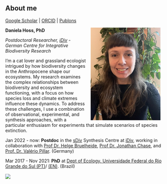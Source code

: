 ## About me
[Google Scholar](https://scholar.google.com/citations?hl=en&user=sYbqU_wAAAAJ)  \|  [ORCID](https://orcid.org/0000-0002-6766-3904)  \|  [Publons](https://publons.com/researcher/1910318/daniela-hoss/)

<img style="padding: 0 15px; float: right;" src="Profile_2024.jpeg" align="right" width="220">
                                      

**Daniela Hoss, PhD**

*Postdoctoral Researcher, [iDiv](https://www.idiv.de/en/sdiv.html) - German Centre for Integrative Biodiversity Research*


I’m a cat lover and grassland ecologist intrigued by how biodiversity changes in the Anthropocene shape our ecosystems. My research examines the complex relationships between biodiversity and ecosystem functioning, with a focus on how species loss and climate extremes influence these dynamics.
To address these challenges, I use a combination of observational, experimental, and synthesis approaches, with a particular enthusiasm for experiments that simulate scenarios of species extinction.


Jan 2022 - now: **Postdoc** in the [sDiv](https://www.idiv.de/en/sdiv.html) Synthesis Centre at [iDiv](https://www.idiv.de/en/sdiv.html), working in collaboration with [Prof Dr. Helge Bruelheide](https://www.botanik.uni-halle.de/geobotanik/helge_bruelheide/), [Prof Dr. Jonathan Chase](https://www.idiv.de/en/groups-and-people/core-groups/synthesis.html), and [Prof. Dr. Valério Pillar](https://www.researchgate.net/profile/Valerio-Pillar). (Germany)

Mar 2017 - Nov 2021: **PhD** at [Dept of Ecology. Universidade Federal do Rio Grande do Sul (PT)](https://www.ufrgs.br/ppgecologia/)/ [(EN)](https://www.ufrgs.br/ppgecologia/en/). (Brazil)


 <img src="rem1.jpeg"  align="center" width="700">


